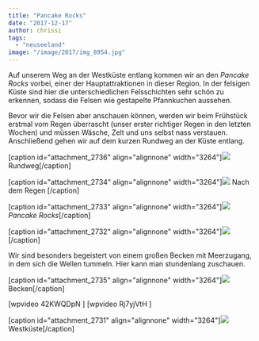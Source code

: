 ```yaml
---
title: "Pancake Rocks"
date: "2017-12-17"
author: chrissi
tags: 
  - "neuseeland"
image: "/image/2017/img_8954.jpg"
---
```


Auf unserem Weg an der Westküste entlang kommen wir an den _Pancake Rocks_ vorbei, einer der Hauptattraktionen in dieser Region. In der felsigen Küste sind hier die unterschiedlichen Felsschichten sehr schön zu erkennen, sodass die Felsen wie gestapelte Pfannkuchen aussehen.

Bevor wir die Felsen aber anschauen können, werden wir beim Frühstück erstmal vom Regen überrascht (unser erster richtiger Regen in den letzten Wochen) und müssen Wäsche, Zelt und uns selbst nass verstauen. Anschließend gehen wir auf dem kurzen Rundweg an der Küste entlang.

\[caption id="attachment\_2736" align="alignnone" width="3264"\]![](images/img_8949.jpg) Rundweg\[/caption\]

\[caption id="attachment\_2734" align="alignnone" width="3264"\]![](images/img_8918.jpg) Nach dem Regen \[/caption\]

\[caption id="attachment\_2733" align="alignnone" width="3264"\]![](images/img_8924.jpg)_Pancake Rocks_\[/caption\]

\[caption id="attachment\_2732" align="alignnone" width="3264"\]![](images/img_8934.jpg)\[/caption\]

Wir sind besonders begeistert von einem großen Becken mit Meerzugang, in dem sich die Wellen tummeln. Hier kann man stundenlang zuschauen.

\[caption id="attachment\_2735" align="alignnone" width="3264"\]![](images/img_8919.jpg) Becken\[/caption\]

\[wpvideo 42KWQDpN \] \[wpvideo Rj7yjVtH \]

\[caption id="attachment\_2731" align="alignnone" width="3264"\]![](images/img_8954.jpg) Westküste\[/caption\]

